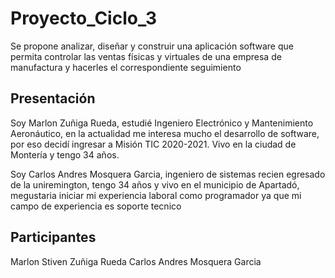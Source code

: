 # Proyecto_Ciclo_3
Se propone analizar, diseñar y construir una aplicación software que permita controlar las ventas físicas y virtuales de una empresa de manufactura y hacerles el correspondiente seguimiento

## Presentación

Soy Marlon Zuñiga Rueda, estudié Ingeniero Electrónico y Mantenimiento Aeronáutico, en la actualidad me interesa mucho el desarrollo de software, por eso decidí ingresar a Misión TIC 2020-2021. Vivo en la ciudad de Montería y tengo 34 años.

Soy Carlos Andres Mosquera Garcia, ingeniero de sistemas recien egresado de la uniremington, tengo 34 años y vivo en el municipio de Apartadó, megustaria iniciar mi experiencia laboral como programador ya que mi campo de experiencia es soporte tecnico

## Participantes 
Marlon Stiven Zuñiga Rueda
Carlos Andres Mosquera Garcia
